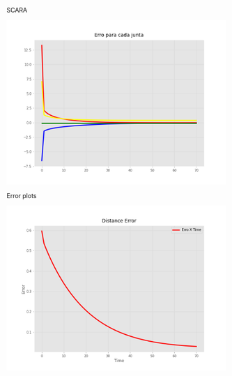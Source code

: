 SCARA

<img src="https://github.com/joaopedrobritot/Robotics/blob/main/Controle_Cinematico_Scara/Juntas.png" width="900" title="simulation">

Error plots

<img src="https://github.com/joaopedrobritot/Robotics/blob/main/Controle_Cinematico_Scara/ErrorPlot.png" width="900" title="hover text">
